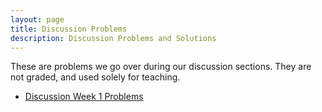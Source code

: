 ```yaml
---
layout: page
title: Discussion Problems
description: Discussion Problems and Solutions
---
```


These are problems we go over during our discussion sections.  They are not graded, and used solely for teaching.

- [Discussion Week 1 Problems](https://docs.google.com/document/d/1vDKkCyHyGTrJDsZs7UtnxpiZBUAHe93Gio94Rr-0Lv8/edit?usp=sharing)
